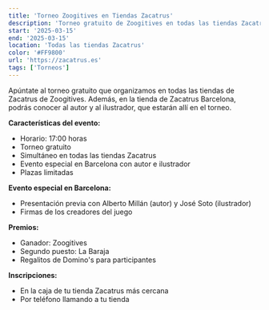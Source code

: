 ```yaml
---
title: 'Torneo Zoogitives en Tiendas Zacatrus'
description: 'Torneo gratuito de Zoogitives en todas las tiendas Zacatrus con presentación especial en Barcelona.'
start: '2025-03-15'
end: '2025-03-15'
location: 'Todas las tiendas Zacatrus'
color: '#FF9800'
url: 'https://zacatrus.es'
tags: ['Torneos']
---
```


Apúntate al torneo gratuito que organizamos en todas las tiendas de Zacatrus de Zoogitives. Además, en la tienda de Zacatrus Barcelona, podrás conocer al autor y al ilustrador, que estarán allí en el torneo.

**Características del evento:**
- Horario: 17:00 horas
- Torneo gratuito
- Simultáneo en todas las tiendas Zacatrus
- Evento especial en Barcelona con autor e ilustrador
- Plazas limitadas

**Evento especial en Barcelona:**
- Presentación previa con Alberto Millán (autor) y José Soto (ilustrador)
- Firmas de los creadores del juego

**Premios:**
- Ganador: Zoogitives
- Segundo puesto: La Baraja
- Regalitos de Domino's para participantes

**Inscripciones:**
- En la caja de tu tienda Zacatrus más cercana
- Por teléfono llamando a tu tienda
